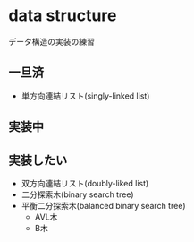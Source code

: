 # data structure
データ構造の実装の練習

## 一旦済
- 単方向連結リスト(singly-linked list)

## 実装中

## 実装したい
- 双方向連結リスト(doubly-liked list)
- 二分探索木(binary search tree)
- 平衡二分探索木(balanced binary search tree)
    - AVL木
    - B木
